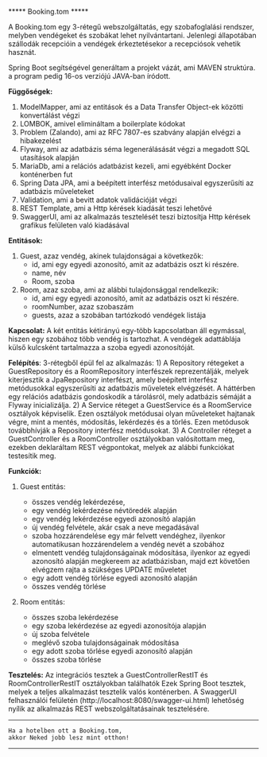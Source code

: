 *****   Booking.tom   *****

A Booking.tom egy 3-rétegű webszolgáltatás, egy szobafoglalási rendszer, melyben vendégeket 
és szobákat lehet nyilvántartani. Jelenlegi állapotában szállodák recepcióin a vendégek érkeztetésekor a 
recepciósok vehetik hasznát.

Spring Boot segítségével generáltam a projekt vázát, ami MAVEN struktúra. a program pedig 16-os 
verziójú JAVA-ban íródott. 

**Függőségek:**
1) ModelMapper, ami az entitások és a Data Transfer Object-ek közötti konvertálást végzi
2) LOMBOK, amivel elimináltam a boilerplate kódokat
3) Problem (Zalando), ami az RFC 7807-es szabvány alapján elvégzi a hibakezelést
4) Flyway, ami az adatbázis séma legenerálásását végzi a megadott SQL utasítások alapján
5) MariaDb, ami a relációs adatbázist kezeli, ami egyébként Docker konténerben fut
6) Spring Data JPA, ami a beépített interfész metódusaival egyszerűsíti az adatbázis műveleteket
7) Validation, ami a bevitt adatok validációját végzi
8) REST Template, ami a Http kérések kiadását teszi lehetővé
9) SwaggerUI, ami az alkalmazás tesztelését teszi biztosítja Http kérések grafikus felületen való kiadásával

**Entitások:**
1) Guest, azaz vendég, akinek tulajdonságai a következők:
   - id, ami egy egyedi azonosító, amit az adatbázis oszt ki részére.
   - name, név 
   - Room, szoba
2) Room, azaz szoba, ami az alábbi tulajdonsággal rendelkezik:
    - id, ami egy egyedi azonosító, amit az adatbázis oszt ki részére.
    - roomNumber, azaz szobaszám
    - guests, azaz a szobában tartózkodó vendégek listája
    
**Kapcsolat:**
A két entitás kétirányú egy-több kapcsolatban áll egymással, hiszen egy szobához több vendég is tartozhat.
A vendégek adattáblája külső kulcsként tartalmazza a szoba egyedi azonosítóját.

**Felépítés**: 
3-rétegből épül fel az alkalmazás:
    1) A Repository rétegeket a GuestRepository és a RoomRepository interfészek reprezentálják,
    melyek kiterjesztik a JpaRepository interfészt, amely beépített interfész metódusokkal egyszerűsíti
    az adatbázis műveletek elvégzését. A háttérben egy relációs adatbázis gondoskodik a tárolásról,
    mely adatbázis sémáját a Flyway inicializálja.
    2) A Service réteget a GuestService és a RoomService osztályok képviselik. Ezen osztályok metódusai
    olyan műveleteket hajtanak végre, mint a mentés, módosítás, lekérdezés és a törlés. Ezen metódusok
    továbbhívják a Repository interfész metódusokat.
    3) A Controller réteget a GuestController és a RoomController osztályokban valósítottam meg, ezekben
    deklaráltam REST végpontokat, melyek az alábbi funkciókat testesítik meg.

**Funkciók:**
1) Guest entitás:
    - összes vendég lekérdezése,
    - egy vendég lekérdezése névtöredék alapján
    - egy vendég lekérdezése egyedi azonosító alapján
    - új vendég felvétele, akár csak a neve megadásával
    - szoba hozzárendelése egy már felvett vendéghez, ilyenkor automatikusan hozzárendelem a vendég nevét
      a szobához
    - elmentett vendég tulajdonságainak módosítása, ilyenkor az egyedi azonosító alapján megkereem
      az adatbázisban, majd ezt követően elvégzem rajta a szükséges UPDATE műveletet
    - egy adott vendég törlése egyedi azonosító alapján
    - összes vendég törlése
    
2) Room entitás:
    - összes szoba lekérdezése
    - egy szoba lekérdezése az egyedi azonosítója alapján
    - új szoba felvétele
    - meglévő szoba tulajdonságainak módosítása
    - egy adott szoba törlése egyedi azonosító alapján
    - összes szoba törlése

**Tesztelés:**
Az integrációs tesztek a GuestControllerRestIT és RoomControllerRestIT osztályokban találhatók
Ezek Spring Boot tesztek, melyek a teljes alkalmazást tesztelik valós konténerben.
A SwaggerUI felhasználói felületén (http://localhost:8080/swagger-ui.html) lehetőség nyílik az alkalmazás 
REST webszolgáltatásainak tesztelésére.

*******************************************
    Ha a hotelben ott a Booking.tom,
    akkor Neked jobb lesz mint otthon!
******************************************